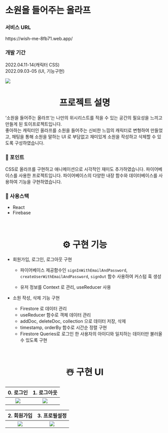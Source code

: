 # 소원을 들어주는 올라프
### 서비스 URL
<p>https://wish-me-8fb71.web.app/</p>

###  개발 기간 
<p>2022.04.11-14(캐릭터 CSS) <br>
2022.09.03-05 (UI, 기능구현)
</p>

<img src="올라프목업뉴.png">

<br>
<div align="center">
<h1>프로젝트 설명</h1>  
</div>

‘소원을 들어주는 올라프'는 나만의 위시리스트를 적을 수 있는 공간의 필요성을 느끼고 만들게 된 토이프로젝트입니다.  
좋아하는 캐릭터인 올라프를 소원을 들어주는 신비한 느낌의 캐릭터로 변형하여 만들었고, 
채팅을 통해 소원을 말하는 UI 로 부담없고 재미있게 소원을 작성하고 삭제할 수 있도록 구성하였습니다.

### 🥕 포인트

CSS로 올라프를 구현하고 애니메이션으로 시각적인 재미도 추가하였습니다.
파이어베이스를 사용한 프로젝트입니다. 파이어베이스의 다양한 내장 함수와 데이터베이스를 사용하여 기능을 구현하였습니다.

### 🥕 사용스택 
- React
- Firebase

</br>

<div align="center">
<h1>⚙️ 구현 기능</h1>
</div>


- 회원가입, 로그인, 로그아웃 구현

    - 파이어베이스 제공함수인 `signInWithEmailAndPassword`, `createUserWithEmailAndPassword`, 
`signOut` 함수 사용하여 커스텀 훅 생성

    - 유저 정보를 Context 로 관리, useReducer 사용

- 소원 작성, 삭제 기능 구현
    - Firestore 로 데이터 관리
    - useReducer 함수로 객체 데이터 관리
    - addDoc, deleteDoc, collection 으로 데이터 저장, 삭제
    - timestamp, orderBy 함수로 시간순 정렬 구현
    - Firestore Queries로 로그인 한 사용자의 아이디와 일치하는 데이터만 불러올 수 있도록 구현

</br>

<div align="center">
<h1>☃️ 구현 UI</h1>
</div>

|                            0. 로그인                            |                           1. 로그아웃                            |
| :-------------------------------------------------------------: | :--------------------------------------------------------------: |
| <img src="https://user-images.githubusercontent.com/96714788/191214934-f3588412-3522-4659-bd09-182760459296.gif"/> | <img src="https://user-images.githubusercontent.com/96714788/191215039-220e9e5c-9e60-4f36-976c-a2c62bb5f711.gif" /> |

|                           2. 회원가입                           |                          3. 프로필설정                          |
| :-------------------------------------------------------------: | :-------------------------------------------------------------: |
| <img src="https://user-images.githubusercontent.com/96714788/191215114-fdca9fd4-d57f-4780-86d3-c40e7e6dc851.gif"/> | <img src="https://user-images.githubusercontent.com/96714788/191215188-fe50d938-ef7a-4296-9fe4-7fc5acc62a5e.gif"/> |
